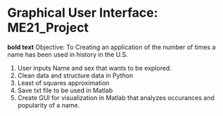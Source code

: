 #  Graphical User Interface: ME21_Project
**bold text** Objective: To Creating an application of the number of times a name has been used in history in the U.S. 
1. User inputs Name and sex that wants to be explored.
2. Clean data and structure data in Python
3. Least of squares approximation
4. Save txt file to be used in Matlab
5. Create GUI for visualization in Matlab that analyzes occurances and popularity of a name.

